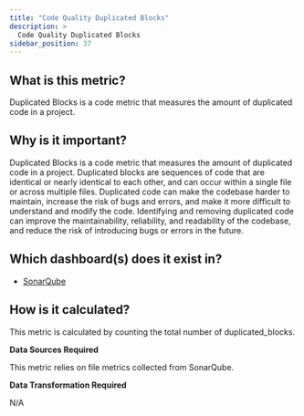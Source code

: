```yaml
---
title: "Code Quality Duplicated Blocks"
description: >
  Code Quality Duplicated Blocks
sidebar_position: 37
---
```


## What is this metric?

Duplicated Blocks is a code metric that measures the amount of duplicated code in a project.

## Why is it important?

Duplicated Blocks is a code metric that measures the amount of duplicated code in a project. Duplicated blocks are sequences of code that are identical or nearly identical to each other, and can occur within a single file or across multiple files. Duplicated code can make the codebase harder to maintain, increase the risk of bugs and errors, and make it more difficult to understand and modify the code. Identifying and removing duplicated code can improve the maintainability, reliability, and readability of the codebase, and reduce the risk of introducing bugs or errors in the future.

## Which dashboard(s) does it exist in?

- [SonarQube](/livedemo/DataSources/SonarQube)

## How is it calculated?

This metric is calculated by counting the total number of duplicated_blocks.

<b>Data Sources Required</b>

This metric relies on file metrics collected from SonarQube.

<b>Data Transformation Required</b>

N/A
